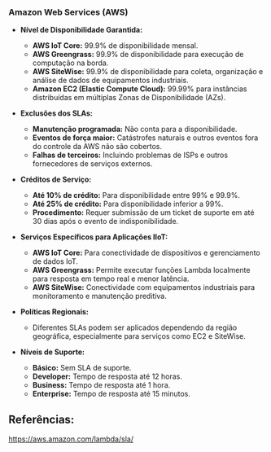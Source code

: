 ### Amazon Web Services (AWS)

- **Nível de Disponibilidade Garantida:**
  - **AWS IoT Core:** 99.9% de disponibilidade mensal.
  - **AWS Greengrass:** 99.9% de disponibilidade para execução de computação na borda.
  - **AWS SiteWise:** 99.9% de disponibilidade para coleta, organização e análise de dados de equipamentos industriais.
  - **Amazon EC2 (Elastic Compute Cloud):** 99.99% para instâncias distribuídas em múltiplas Zonas de Disponibilidade (AZs).

- **Exclusões dos SLAs:**
  - **Manutenção programada:** Não conta para a disponibilidade.
  - **Eventos de força maior:** Catástrofes naturais e outros eventos fora do controle da AWS não são cobertos.
  - **Falhas de terceiros:** Incluindo problemas de ISPs e outros fornecedores de serviços externos.

- **Créditos de Serviço:**
  - **Até 10% de crédito:** Para disponibilidade entre 99% e 99.9%.
  - **Até 25% de crédito:** Para disponibilidade inferior a 99%.
  - **Procedimento:** Requer submissão de um ticket de suporte em até 30 dias após o evento de indisponibilidade.

- **Serviços Específicos para Aplicações IIoT:**
  - **AWS IoT Core:** Para conectividade de dispositivos e gerenciamento de dados IoT.
  - **AWS Greengrass:** Permite executar funções Lambda localmente para resposta em tempo real e menor latência.
  - **AWS SiteWise:** Conectividade com equipamentos industriais para monitoramento e manutenção preditiva.

- **Políticas Regionais:**
  - Diferentes SLAs podem ser aplicados dependendo da região geográfica, especialmente para serviços como EC2 e SiteWise.

- **Níveis de Suporte:**
  - **Básico:** Sem SLA de suporte.
  - **Developer:** Tempo de resposta até 12 horas.
  - **Business:** Tempo de resposta até 1 hora.
  - **Enterprise:** Tempo de resposta até 15 minutos.

## Referências:
https://aws.amazon.com/lambda/sla/